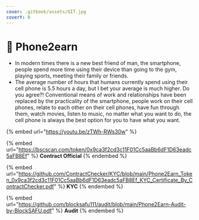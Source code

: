 ```yaml
---
cover: .gitbook/assets/GIT.jpg
coverY: 0
---
```


# 📱 Phone2earn

* In modern times there is a new best friend of man, the smartphone, people spend more time using their device than going to the gym, playing sports, meeting their family or friends.
* The average number of hours that humans currently spend using their cell phone is 5.5 hours a day, but I bet your average is much higher. Do you agree?! Conventional means of work and relationships have been replaced by the practicality of the smartphone, people work on their cell phones, relate to each other on their cell phones, have fun through them, watch movies, listen to music, no matter what you want to do, the cell phone is always the best option for you to have what you want.

{% embed url="https://youtu.be/zTWh-RWs30w" %}

{% embed url="https://bscscan.com/token/0x9ca3f2cd3c11F01Cc5aaBb6dF1D63eadc5aFB8Ef" %}
**Contract Official**
{% endembed %}

{% embed url="https://github.com/ContractChecker/KYC/blob/main/Phone2Earn_Token_0x9ca3f2cd3c11F01Cc5aaBb6dF1D63eadc5aFB8Ef_KYC_Certificate_By_ContractChecker.pdf" %}
**KYC**
{% endembed %}

{% embed url="https://github.com/blocksafu111/audit/blob/main/Phone2Earn-Audit-by-BlockSAFU.pdf" %}
**Audit**
{% endembed %}
